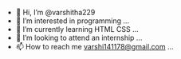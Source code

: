 - 👋 Hi, I’m @varshitha229
- 👀 I’m interested in programming ...
- 🌱 I’m currently learning HTML CSS ...
- 💞️ I’m looking to attend an internship ...
- 📫 How to reach me varshi141178@gmail.com ...

<!---
varshitha229/varshitha229 is a ✨ special ✨ repository because its `README.md` (this file) appears on your GitHub profile.
You can click the Preview link to take a look at your changes.
--->
